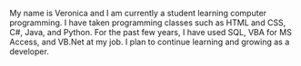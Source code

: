 My name is Veronica and I am currently a student learning computer programming. I have taken programming classes such as HTML and CSS, C#, Java, and Python. For the past few years, I have used SQL, VBA for MS Access, and VB.Net at my job. I plan to continue learning and growing as a developer.
